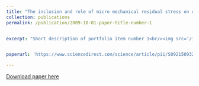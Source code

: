 ```yaml
---
title: "The inclusion and role of micro mechanical residual stress on deformation of stainless steel type 316L at grain level"
collection: publications
permalink: /publication/2009-10-01-paper-title-number-1


excerpt: "Short description of portfolio item number 1<br/><img src='/images/msa.png'>"


paperurl: 'https://www.sciencedirect.com/science/article/pii/S0921509323005208'

---
```



[Download paper here](https://www.sciencedirect.com/science/article/pii/S0921509323005208)


